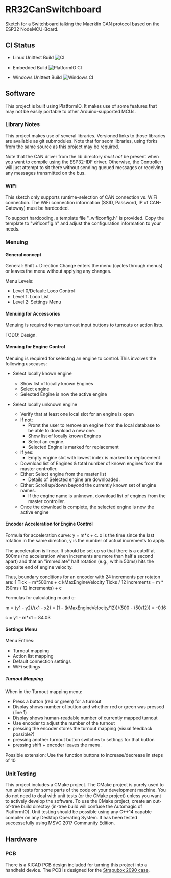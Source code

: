 # RR32CanSwitchboard
Sketch for a Switchboard talking the Maerklin CAN protocol based on the ESP32 NodeMCU-Board.

## CI Status

* Linux Unittest Build
![CI](https://github.com/deltaphi/RR32CanController/workflows/CI/badge.svg?branch=master&event=push)

* Embedded Build
![PlatformIO CI](https://github.com/deltaphi/RR32CanController/workflows/PlatformIO%20CI/badge.svg?branch=master&event=push)

* Windows Unittest Build
![Windows CI](https://github.com/deltaphi/RR32CanController/workflows/Windows%20CI/badge.svg?branch=master&event=push)

## Software

This project is built using PlatformIO. It makes use of some features that may
not be easily portable to other Arduino-supported MCUs.

### Library Notes

This project makes use of several libraries. Versioned links to those libraries
are available as git submodules. Note that for seom libraries, using forks from
the same source as this project may be required.

Note that the CAN driver from the lib directory *must not* be present when you
want to compile using the ESP32-IDF driver. Otherwise, the Controller will just
attempt to sit there without sending queued messages or receiving any messages
transmitted on the bus.

### WiFi

This sketch only supports runtime-selection of CAN connection vs. WiFi
connection. The WiFi connection information (SSID, Password, IP of CAN-Gateway)
must be hardcoded.

To support hardcoding, a template file "_wificonfig.h" is provided. Copy the
template to "wificonfig.h" and adjust the configuration information to your
needs.

### Menuing

#### General concept

General: Shift + Direction Change enters the menu (cycles through menus) or leaves the menu without applying any changes.

Menu Levels:

* Level 0/Default: Loco Control
* Level 1: Loco List
* Level 2: Settings Menu

#### Menuing for Accessories

Menuing is required to map turnout input buttons to turnouts or action lists.

TODO: Design.

#### Menuing for Engine Control

Menuing is required for selecting an engine to control. This involves the following usecases:

* Select locally known engine
    * Show list of locally known Engines
    * Select engine
    * Selected Engine is now the active engine

* Select locally unknown engine
    * Verify that at least one local slot for an engine is open
    * If not:
        * Promt the user to remove an engine from the local database to be able to download a new one.
        * Show list of locally known Engines
        * Select an engine.
        * Selected Engine is marked for replacement
    * If yes:
        * Empty engine slot with lowest index is marked for replacement
    * Download list of Engines & total number of known engines from the master controller.
    * Either: Select engine from the master list
        * Details of Selected engine are downloaded.
    * Either: Scroll up/down beyond the currently known set of engine names.
        * If the engine name is unknown, download list of engines from the master controller.
    * Once the download is complete, the selected engine is now the active engine

#### Encoder Acceleration for Engine Control

Formula for acceleration curve: y = m*x + c. x is the time since the last rotation in the same direction,
y is the number of actual increments to apply.

The acceleration is linear. It should be set up so that there is a cutoff at 500ms (no acceleration when
increments are more than half a second apart) and that an "immediate" half rotation (e.g., within 50ms)
hits the opposite end of engine velocity.

Thus, boundary conditions for an encoder with 24 increments per rotaton are:
1 Tick = m*500ms + c
kMaxEngineVelocity Ticks / 12 increments = m * (50ms / 12 increments) + c

Formulas for calculating m and c:

m = (y1 - y2)/(x1 - x2) = (1 - (kMaxEngineVelocity/12))/(500 - (50/12)) = -0.16

c = y1 - m*x1 = 84.03


#### Settings Menu

Menu Entries:

* Turnout mapping
* Action list mapping
* Default connection settings
* WiFi settings

##### Turnout Mapping

When in the Turnout mapping menu:

* Press a button (red or green) for a turnout
* Display shows number of button and whether red or green was pressed (line 1)
* Display shows human-readable number of currently mapped turnout
* Use encoder to adjust the number of the turnout
* pressing the encoder stores the turnout mapping (visual feedback possible?)
* pressing another turnout button switches to settings for that button
* pressing shift + encoder leaves the menu.

Possible extension: Use the function buttons to increase/decrease in steps of 10


### Unit Testing

This project includes a CMake project.
The CMake project is purely used to run unit tests for some parts of the code on your development machine.
You do not need to deal with unit tests (or the CMake project) unless you want to actively develop the software.
To use the CMake project, create an out-of-tree build directoy (in-tree build will confuse the Automagic of PlatformIO).
Unit testing should be possible using any C++14 capable compiler on any Desktop Operating System.
It has been tested successefully using MSVC 2017 Community Edition.

## Hardware

### PCB

There is a KiCAD PCB design included for turning this project into a handheld device.
The PCB is designed for the [Strapubox 2090 case](https://www.reichelt.de/kunststoffgehaeuse-129-x-40-x-26-mm-sp-2090-sw-p33828.html?&trstct=pos_0).